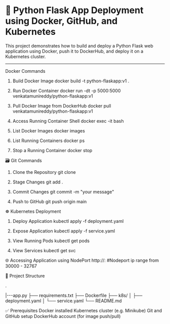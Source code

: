 
# 🚀 Python Flask App Deployment using Docker, GitHub, and Kubernetes

This project demonstrates how to build and deploy a Python Flask web application using Docker, push it to DockerHub, and deploy it on a Kubernetes cluster.

---

Docker Commands
 1. Build Docker Image
docker build -t python-flaskapp:v1 .

2. Run Docker Container
docker run -dt -p 5000:5000 venkatamunireddy/python-flaskapp:v1

3. Pull Docker Image from DockerHub
docker pull venkatamunireddy/python-flaskapp:v1

4. Access Running Container Shell
docker exec -it <container-id> bash

5. List Docker Images
docker images

6. List Running Containers
docker ps

7.  Stop a Running Container
    docker stop <container-id>

🗃️ Git Commands

1. Clone the Repository
git clone <repo-name>

2. Stage Changes
git add .

3. Commit Changes
git commit -m "your message"

4. Push to GitHub
git push origin main

☸️ Kubernetes Deployment

1. Deploy Application
kubectl apply -f deployment.yaml

2. Expose Application
kubectl apply -f service.yaml

3. View Running Pods
kubectl get pods

4. View Services
kubectl get svc

🌐 Accessing Application using NodePort
http://<Node-IP>:<NodePort>  #Nodeport ip range from 30000 - 32767

📁 Project Structure

.

|---app.py
├── requirements.txt
├── Dockerfile
├── k8s/
│   ├── deployment.yaml
│   └── service.yaml
└── README.md


✅ Prerequisites
Docker installed
Kubernetes cluster (e.g. Minikube)
Git and GitHub setup
DockerHub account (for image push/pull)